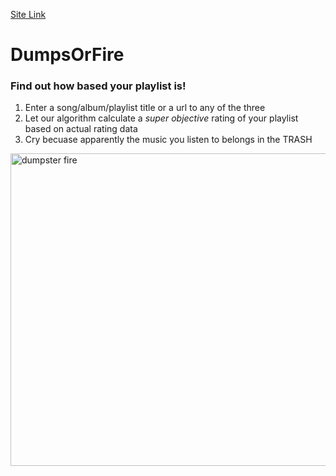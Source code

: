 [Site Link](https://jolman.pythonanywhere.com/)

# DumpsOrFire
### Find out how based your playlist is!

1. Enter a song/album/playlist title or a url to any of the three
2. Let our algorithm calculate a *super objective* rating of your playlist based on actual rating data
3. Cry becuase apparently the music you listen to belongs in the TRASH

<img src="https://languagelog.ldc.upenn.edu/myl/DumpsterFire2.jpg" width="600" height="500" alt="dumpster fire">
